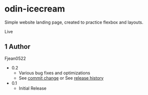 # odin-icecream

Simple website landing page, created to practice flexbox and layouts.

Live

## 1 Author
Fjean0522

* 0.2
    * Various bug fixes and optimizations
    * See [commit change]() or See [release history]()
* 0.1
    * Initial Release
